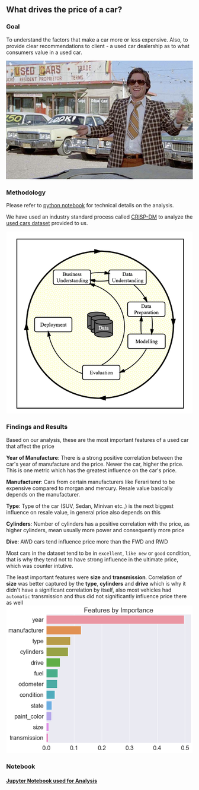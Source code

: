 ## What drives the price of a car?

### Goal

To understand the factors that make a car more or less expensive. Also, to provide clear recommendations to client - a used car dealership as to what consumers value in a used car.

![car_sales_man](./images/kurt.jpeg)

### Methodology

Please refer to [python notebook](./notebook.ipynb) for technical details on the analysis. 

We have used an industry standard process called [CRISP-DM](https://mo-pcco.s3.us-east-1.amazonaws.com/BH-PCMLAI/module_11/readings_starter.zip) to analyze the [used cars dataset](./data/vehicles.csv) provided to us.

![CRISP-DM](./images/crisp.png)

### Findings and Results

Based on our analysis, these are the most important features of a used car that affect the price

**Year of Manufacture**: There is a strong positive correlation between the car's year of manufacture and the price. Newer the car, higher the price. This is one metric which has the greatest influence on the car's price.

**Manufacturer**: Cars from certain manufacturers like Ferari tend to be expensive compared to morgan and mercury. Resale value basically depends on the manufacturer.

**Type**: Type of the car (SUV, Sedan, Minivan etc.,) is the next biggest influence on resale value, in general price also depends on this

**Cylinders**: Number of cylinders has a positive correlation with the price, as higher cylinders, mean usually more power and consequently more price

**Dive**: AWD cars tend influence price more than the FWD and RWD

Most cars in the dataset tend to be in `excellent`, `like new` or `good` condition, that is why they tend not to have strong influence in the ultimate price, which was counter intutive.

The least important features were **size** and **transmission**. Correlation of **size** was better captured by the **type**, **cylinders** and **drive** which is why it didn't have a significant correlation by itself, also most vehicles had `automatic` transmission and thus did not significantly influence price there as well
![Feature Importance](images/features_importance.png)

### Notebook

#### [Jupyter Notebook used for Analysis](notebook.ipynb)


